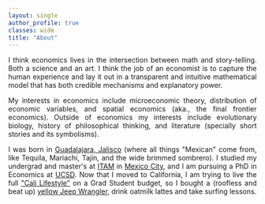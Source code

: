 ```yaml
---
layout: single
author_profile: true
classes: wide
title: "About"
---
```


<div style='text-align: justify;'>
  <p>
    I think economics lives in the intersection between math and story-telling. Both a science and an art. I think the job of an economist is to capture the human experience and lay it out in a transparent and intuitive mathematical model that has both credible mechanisms and explanatory power.
  </p>
  <p> 
    My interests in economics include microeconomic theory, distribution of economic variables, and spatial economics (aka., the final frontier economics). Outside of economics my interests include evolutionary biology, history of philosophical thinking, and literature (specially short stories and its symbolisms).
  </p>
  <p>
  I was born in <a href='https://en.wikipedia.org/wiki/Guadalajara'>Guadalajara, Jalisco</a> (where all things "Mexican" come from, like Tequila, Mariachi, Tajín, and the wide brimmed sombrero). I studied my undergrad and master's at <a href='https://en.wikipedia.org/wiki/Instituto_Tecnol%C3%B3gico_Aut%C3%B3nomo_de_M%C3%A9xico'>ITAM</a>  in <a href='https://en.wikipedia.org/wiki/Mexico_City'>Mexico City</a>, and I am pursuing a PhD in Economics at <a href='https://en.wikipedia.org/wiki/University_of_California,_San_Diego'>UCSD</a>. Now that I moved to California, I am trying to live the full <a href='/CaLife/'>"Cali Lifestyle"</a> on a Grad Student budget, so I bought a (roofless and beat up) <a href='/Geep/'>yellow Jeep Wrangler</a>, drink oatmilk lattes and take surfing lessons. 
  </p>
</div>
